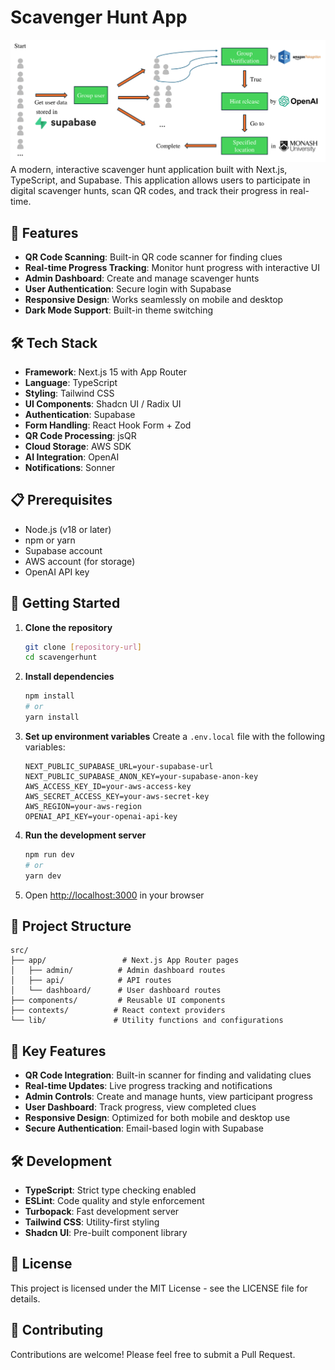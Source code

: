 # Scavenger Hunt App
![assets/diagram.png](assets/diagram.png)
A modern, interactive scavenger hunt application built with Next.js, TypeScript, and Supabase. This application allows users to participate in digital scavenger hunts, scan QR codes, and track their progress in real-time.

## 🚀 Features

- **QR Code Scanning**: Built-in QR code scanner for finding clues
- **Real-time Progress Tracking**: Monitor hunt progress with interactive UI
- **Admin Dashboard**: Create and manage scavenger hunts
- **User Authentication**: Secure login with Supabase
- **Responsive Design**: Works seamlessly on mobile and desktop
- **Dark Mode Support**: Built-in theme switching

## 🛠️ Tech Stack

- **Framework**: Next.js 15 with App Router
- **Language**: TypeScript
- **Styling**: Tailwind CSS
- **UI Components**: Shadcn UI / Radix UI
- **Authentication**: Supabase
- **Form Handling**: React Hook Form + Zod
- **QR Code Processing**: jsQR
- **Cloud Storage**: AWS SDK
- **AI Integration**: OpenAI
- **Notifications**: Sonner

## 📋 Prerequisites

- Node.js (v18 or later)
- npm or yarn
- Supabase account
- AWS account (for storage)
- OpenAI API key

## 🚀 Getting Started

1. **Clone the repository**
   ```bash
   git clone [repository-url]
   cd scavengerhunt
   ```

2. **Install dependencies**
   ```bash
   npm install
   # or
   yarn install
   ```

3. **Set up environment variables**
   Create a `.env.local` file with the following variables:
   ```
   NEXT_PUBLIC_SUPABASE_URL=your-supabase-url
   NEXT_PUBLIC_SUPABASE_ANON_KEY=your-supabase-anon-key
   AWS_ACCESS_KEY_ID=your-aws-access-key
   AWS_SECRET_ACCESS_KEY=your-aws-secret-key
   AWS_REGION=your-aws-region
   OPENAI_API_KEY=your-openai-api-key
   ```

4. **Run the development server**
   ```bash
   npm run dev
   # or
   yarn dev
   ```

5. Open [http://localhost:3000](http://localhost:3000) in your browser

## 📁 Project Structure

```
src/
├── app/                 # Next.js App Router pages
│   ├── admin/          # Admin dashboard routes
│   ├── api/            # API routes
│   └── dashboard/      # User dashboard routes
├── components/         # Reusable UI components
├── contexts/          # React context providers
└── lib/               # Utility functions and configurations
```

## 🔑 Key Features

- **QR Code Integration**: Built-in scanner for finding and validating clues
- **Real-time Updates**: Live progress tracking and notifications
- **Admin Controls**: Create and manage hunts, view participant progress
- **User Dashboard**: Track progress, view completed clues
- **Responsive Design**: Optimized for both mobile and desktop use
- **Secure Authentication**: Email-based login with Supabase

## 🛠️ Development

- **TypeScript**: Strict type checking enabled
- **ESLint**: Code quality and style enforcement
- **Turbopack**: Fast development server
- **Tailwind CSS**: Utility-first styling
- **Shadcn UI**: Pre-built component library

## 📝 License

This project is licensed under the MIT License - see the LICENSE file for details.

## 🤝 Contributing

Contributions are welcome! Please feel free to submit a Pull Request.
